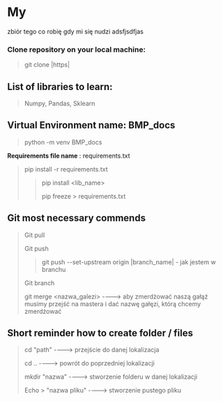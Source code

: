 # My
zbiór tego co robię gdy mi się nudzi adsfjsdfjas

### Clone repository on your local machine:

> git clone |https|

## List of libraries to learn:
> Numpy, Pandas, Sklearn

## Virtual Environment name: BMP_docs
> python -m venv BMP_docs

**Requirements file name** : requirements.txt

> pip install -r requirements.txt
> >
> > pip install <lib_name>
> >
> >pip freeze > requirements.txt
> >

## Git most necessary commends
> Git pull
> 
> Git push
> >git push --set-upstream origin |branch_name| - jak jestem w branchu
> 
> Git branch
> 
> git merge <nazwa_galezi> ----> aby zmerdżować naszą gałąź musimy przejść na mastera i dać nazwę gałęzi,
>                              którą chcemy zmerdżować

## Short reminder how to create folder / files

> cd "path" ----> przejście do danej lokalizacja
>
> cd .. ----> powrót do poprzedniej lokalizacji
>
> mkdir "nazwa" ----> stworzenie folderu w danej lokalizacji
>
> Echo <tekst> > "nazwa pliku" ----> stworzenie pustego pliku
